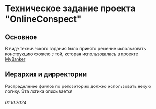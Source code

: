 # Техническое задание проекта "OnlineConspect"

## Основное

В виде технического задания было принято решение использовать конструкцию схожею с той, которая использовалась в проекте [MyBanker](https://github.com/voronov-nikita/MyBanker)

## Иерархия и дирректории

Распределение файлов по репозиторию должно использовать некую логику.
Эта логика описывается 

###### 01.10.2024